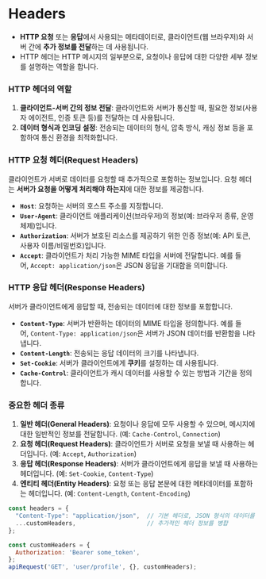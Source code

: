 # Headers

- **HTTP 요청** 또는 **응답**에서 사용되는 메타데이터로, 클라이언트(웹 브라우저)와 서버 간에 **추가 정보를 전달**하는 데 사용됩니다.
- HTTP 헤더는 HTTP 메시지의 일부분으로, 요청이나 응답에 대한 다양한 세부 정보를 설명하는 역할을 합니다.

### HTTP 헤더의 역할

1. **클라이언트-서버 간의 정보 전달**: 클라이언트와 서버가 통신할 때, 필요한 정보(사용자 에이전트, 인증 토큰 등)를 전달하는 데 사용됩니다.
2. **데이터 형식과 인코딩 설정**: 전송되는 데이터의 형식, 압축 방식, 캐싱 정보 등을 포함하여 통신 환경을 최적화합니다.

### HTTP 요청 헤더(Request Headers)

클라이언트가 서버로 데이터를 요청할 때 추가적으로 포함하는 정보입니다. 요청 헤더는 **서버가 요청을 어떻게 처리해야 하는지**에 대한 정보를 제공합니다.

- **`Host`**: 요청하는 서버의 호스트 주소를 지정합니다.
- **`User-Agent`**: 클라이언트 애플리케이션(브라우저)의 정보(예: 브라우저 종류, 운영체제)입니다.
- **`Authorization`**: 서버가 보호된 리소스를 제공하기 위한 인증 정보(예: API 토큰, 사용자 이름/비밀번호)입니다.
- **`Accept`**: 클라이언트가 처리 가능한 MIME 타입을 서버에 전달합니다. 예를 들어, `Accept: application/json`은 JSON 응답을 기대함을 의미합니다.

### HTTP 응답 헤더(Response Headers)

서버가 클라이언트에게 응답할 때, 전송되는 데이터에 대한 정보를 포함합니다.

- **`Content-Type`**: 서버가 반환하는 데이터의 MIME 타입을 정의합니다. 예를 들어, `Content-Type: application/json`은 서버가 JSON 데이터를 반환함을 나타냅니다.
- **`Content-Length`**: 전송되는 응답 데이터의 크기를 나타냅니다.
- **`Set-Cookie`**: 서버가 클라이언트에게 **쿠키**를 설정하는 데 사용됩니다.
- **`Cache-Control`**: 클라이언트가 캐시 데이터를 사용할 수 있는 방법과 기간을 정의합니다.

### 중요한 헤더 종류

1. **일반 헤더(General Headers)**: 요청이나 응답에 모두 사용할 수 있으며, 메시지에 대한 일반적인 정보를 전달합니다. (예: `Cache-Control`, `Connection`)
2. **요청 헤더(Request Headers)**: 클라이언트가 서버로 요청을 보낼 때 사용하는 헤더입니다. (예: `Accept`, `Authorization`)
3. **응답 헤더(Response Headers)**: 서버가 클라이언트에게 응답을 보낼 때 사용하는 헤더입니다. (예: `Set-Cookie`, `Content-Type`)
4. **엔티티 헤더(Entity Headers)**: 요청 또는 응답 본문에 대한 메타데이터를 포함하는 헤더입니다. (예: `Content-Length`, `Content-Encoding`)

```javascript
const headers = {
  "Content-Type": "application/json",  // 기본 헤더로, JSON 형식의 데이터를 서버로 전송할 때 사용
  ...customHeaders,                    // 추가적인 헤더 정보를 병합
};
```
```javascript
const customHeaders = {
  Authorization: 'Bearer some_token',
};
apiRequest('GET', 'user/profile', {}, customHeaders);
```

